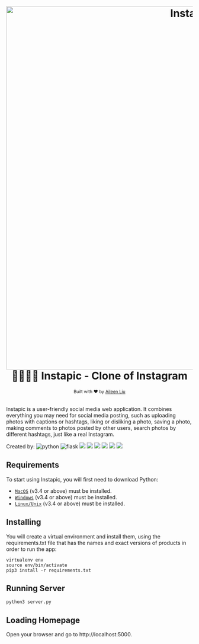 <h1 align="center">
<a href="https://github.com/xinbeiliu/Instapic-project">
  <img alt="Instapic" src="https://github.com/xinbeiliu/Instapic-project/blob/master/static/images/Screen%20Shot%202019-09-05%20at%205.19.04%20PM.png" width="980px"></a>
  <br> 👍🏻👎🏻 Instapic - Clone of Instagram <br>
</h1>

<div align="center">
  <sub> Built with ❤︎ by
    <a href="https://github.com/xinbeiliu/">Aileen Liu</a>
</div>
<br>
  
Instapic is a user-friendly social media web application. It combines everything you may need for social media posting, such as uploading photos with captions or hashtags, liking or disliking a photo, saving a photo, making comments to photos posted by other users, search photos by different hashtags, just like a real Instagram.

Created by:
<img alt="python" src="https://icongr.am/devicon/python-original.svg?size=70">
<img alt="flask" src="https://icongr.am/simple/flask.svg?size=70">
<img src="https://icongr.am/devicon/postgresql-original.svg?size=70"> 
<img src="https://icongr.am/devicon/javascript-original.svg?size=70">
<img src="https://icongr.am/devicon/html5-original.svg?size=70">
<img src="https://icongr.am/devicon/css3-original.svg?size=70">
<img src="https://icongr.am/devicon/bootstrap-plain.svg?size=70">
<img src="https://icongr.am/simple/github.svg?size=70">

## Requirements

To start using Instapic, you will first need to download Python:

- [`MacOS`](https://www.python.org/downloads/) (v3.4 or above) must be installed.
- [`Windows`](https://www.python.org/downloads/windows/) (v3.4 or above) must be installed.
- [`Linux/Unix`](https://www.python.org/downloads/source/) (v3.4 or above) must be installed.

## Installing

You will create a virtual environment and install them, using the requirements.txt
file that has the names and exact versions of products in order to run the app:

```shell
virtualenv env
source env/bin/activate
pip3 install -r requirements.txt
```

## Running Server

```shell
python3 server.py
```

## Loading Homepage

<p>Open your browser and go to http://localhost:5000.</p>


